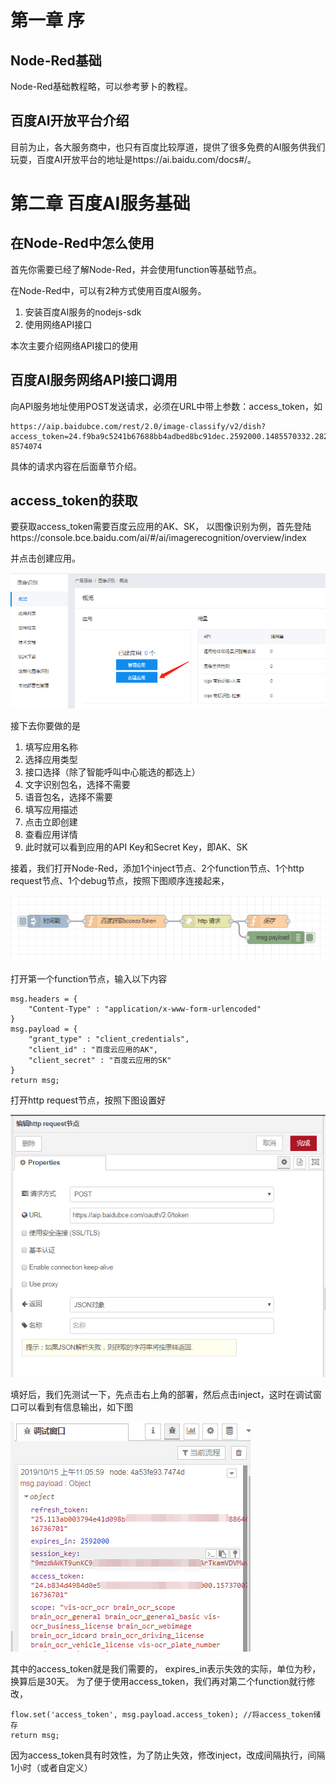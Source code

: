 # 第一章 序

## Node-Red基础
Node-Red基础教程略，可以参考萝卜的教程。

## 百度AI开放平台介绍
目前为止，各大服务商中，也只有百度比较厚道，提供了很多免费的AI服务供我们玩耍，百度AI开放平台的地址是https://ai.baidu.com/docs#/。

# 第二章 百度AI服务基础

## 在Node-Red中怎么使用
首先你需要已经了解Node-Red，并会使用function等基础节点。

在Node-Red中，可以有2种方式使用百度AI服务。
1. 安装百度AI服务的nodejs-sdk
2. 使用网络API接口

本次主要介绍网络API接口的使用

## 百度AI服务网络API接口调用
向API服务地址使用POST发送请求，必须在URL中带上参数：access_token，如

```
https://aip.baidubce.com/rest/2.0/image-classify/v2/dish?access_token=24.f9ba9c5241b67688bb4adbed8bc91dec.2592000.1485570332.282335-8574074
```
具体的请求内容在后面章节介绍。

## access_token的获取
要获取access_token需要百度云应用的AK、SK，
以图像识别为例，首先登陆https://console.bce.baidu.com/ai/#/ai/imagerecognition/overview/index

并点击创建应用。

![image](https://raw.githubusercontent.com/Samuel-0-0/Node-Red_with_Baidu-AI_API/master/picture/01.png)

接下去你要做的是
1. 填写应用名称
2. 选择应用类型
3. 接口选择（除了智能呼叫中心能选的都选上）
4. 文字识别包名，选择不需要
5. 语音包名，选择不需要
6. 填写应用描述
7. 点击立即创建
8. 查看应用详情
9. 此时就可以看到应用的API Key和Secret Key，即AK、SK

接着，我们打开Node-Red，添加1个inject节点、2个function节点、1个http request节点、1个debug节点，按照下图顺序连接起来，

![image](https://raw.githubusercontent.com/Samuel-0-0/Node-Red_with_Baidu-AI_API/master/picture/02.png)

打开第一个function节点，输入以下内容

```
msg.headers = {
    "Content-Type" : "application/x-www-form-urlencoded"
}
msg.payload = {
    "grant_type" : "client_credentials",
    "client_id" : "百度云应用的AK",
    "client_secret" : "百度云应用的SK"
}
return msg;

```
打开http request节点，按照下图设置好

![image](https://raw.githubusercontent.com/Samuel-0-0/Node-Red_with_Baidu-AI_API/master/picture/03.png)

填好后，我们先测试一下，先点击右上角的部署，然后点击inject，这时在调试窗口可以看到有信息输出，如下图

![image](https://raw.githubusercontent.com/Samuel-0-0/Node-Red_with_Baidu-AI_API/master/picture/04.png)

其中的access_token就是我们需要的，
expires_in表示失效的实际，单位为秒，换算后是30天。
为了便于使用access_token，我们再对第二个function就行修改，

```
flow.set('access_token', msg.payload.access_token); //将access_token储存
return msg;
```
因为access_token具有时效性，为了防止失效，修改inject，改成间隔执行，间隔1小时（或者自定义）
